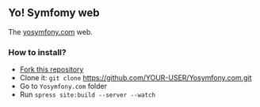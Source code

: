 ## Yo! Symfomy web

The [yosymfony.com](http://yosymfony.com) web.

### How to install?

* [Fork this repository](https://github.com/yosymfony/Yosymfony.com/fork)
* Clone it: `git clone` https://github.com/YOUR-USER/Yosymfony.com.git
* Go to `Yosymfony.com` folder
* Run `spress site:build --server --watch`
